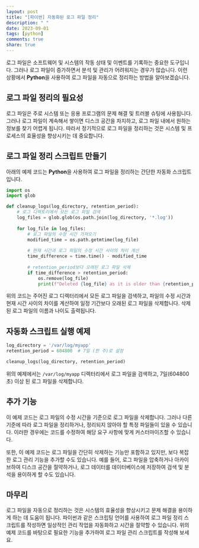 ```yaml
---
layout: post
title: "[파이썬] 자동화된 로그 파일 정리"
description: " "
date: 2023-09-01
tags: [python]
comments: true
share: true
---
```


로그 파일은 소프트웨어 및 시스템의 작동 상태 및 이벤트를 기록하는 중요한 도구입니다. 그러나 로그 파일이 증가하면서 분석 및 관리가 어려워지는 경우가 많습니다. 이런 상황에서 **Python**을 사용하여 로그 파일을 자동으로 정리하는 방법을 알아보겠습니다.

## 로그 파일 정리의 필요성

로그 파일은 주로 시스템 또는 응용 프로그램의 문제 해결 및 트러블 슈팅에 사용됩니다. 그러나 로그 파일이 계속해서 쌓이면 디스크 공간을 차지하고, 로그 파일 내에서 원하는 정보를 찾기 어렵게 됩니다. 따라서 정기적으로 로그 파일을 정리하는 것은 시스템 및 프로세스의 효율성을 향상시키는 데 중요합니다.

## 로그 파일 정리 스크립트 만들기

아래의 예제 코드는 **Python**을 사용하여 로그 파일을 정리하는 간단한 자동화 스크립트입니다.

```python
import os
import glob

def cleanup_logs(log_directory, retention_period):
    # 로그 디렉토리에서 모든 로그 파일 검색
    log_files = glob.glob(os.path.join(log_directory, '*.log'))
    
    for log_file in log_files:
        # 로그 파일의 수정 시간 가져오기
        modified_time = os.path.getmtime(log_file)
        
        # 현재 시간과 로그 파일의 수정 시간 사이의 차이 계산
        time_difference = time.time() - modified_time
        
        # retention_period보다 오래된 로그 파일 삭제
        if time_difference > retention_period:
            os.remove(log_file)
            print(f"Deleted {log_file} as it is older than {retention_period} seconds")
```

위의 코드는 주어진 로그 디렉터리에서 모든 로그 파일을 검색하고, 파일의 수정 시간과 현재 시간 사이의 차이를 계산하여 일정 기간보다 오래된 로그 파일을 삭제합니다. 삭제된 로그 파일의 이름과 나이도 출력됩니다.

## 자동화 스크립트 실행 예제

```python
log_directory = '/var/log/myapp'
retention_period = 604800  # 7일 (한 주)로 설정

cleanup_logs(log_directory, retention_period)
```

위의 예제에서는 `/var/log/myapp` 디렉터리에서 로그 파일을 검색하고, 7일(604800초) 이상 된 로그 파일을 삭제합니다.

## 추가 기능

이 예제 코드는 로그 파일의 수정 시간을 기준으로 로그 파일을 삭제합니다. 그러나 다른 기준에 따라 로그 파일을 정리하거나, 정리되지 않아야 할 특정 파일들이 있을 수 있습니다. 이러한 경우에는 코드를 수정하여 해당 요구 사항에 맞게 커스터마이즈할 수 있습니다.

또한, 이 예제 코드는 로그 파일을 간단히 삭제하는 기능만 포함하고 있지만, 보다 복잡한 로그 관리 기능을 추가할 수도 있습니다. 예를 들어, 로그 파일을 압축하거나 아카이브하여 디스크 공간을 절약하거나, 로그 데이터를 데이터베이스에 저장하여 검색 및 분석을 용이하게 할 수도 있습니다.

## 마무리

로그 파일을 자동으로 정리하는 것은 시스템의 효율성을 향상시키고 문제 해결을 용이하게 하는 데 도움이 됩니다. 파이썬과 같은 스크립팅 언어를 사용하여 로그 파일 정리 스크립트를 작성하면 일상적인 관리 작업을 자동화하고 시간을 절약할 수 있습니다. 위의 예제 코드를 바탕으로 필요한 기능을 추가하여 로그 파일 관리 스크립트를 작성해 보세요.